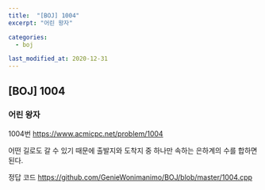 ```yaml
---
title:  "[BOJ] 1004"
excerpt: "어린 왕자"

categories:
  - boj

last_modified_at: 2020-12-31
---
```


## [BOJ] 1004

### 어린 왕자

1004번 <https://www.acmicpc.net/problem/1004>

어떤 길로도 갈 수 있기 때문에 출발지와 도착지 중 하나만 속하는 은하계의 수를 합하면 된다.

정답 코드 <https://github.com/GenieWonimanimo/BOJ/blob/master/1004.cpp>